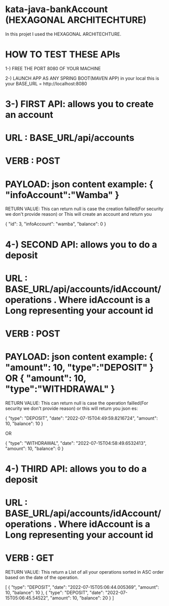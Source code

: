 # kata-java-bankAccount (HEXAGONAL ARCHITECHTURE)

In this projet I used the HEXAGONAL ARCHITECHTURE. 

# HOW TO TEST THESE APIs

1-) FREE THE PORT 8080 OF YOUR MACHINE

2-) LAUNCH APP AS ANY SPRING BOOT(MAVEN APP) in your local this is your BASE_URL = http://localhost:8080

# 3-) FIRST API: allows you to create an account

#  URL  : BASE_URL/api/accounts

#  VERB : POST
  
#  PAYLOAD: json content example: { "infoAccount":"Wamba" }
  
  RETURN VALUE: This can return null is case the creation failled(For security we don't provide reason) or This will create an account and return you 
  
  {
    "id": 3,
    "infoAccount": "wamba",
    "balance": 0
  }
  
# 4-) SECOND API: allows you to do a deposit
  
#  URL  : BASE_URL/api/accounts/idAccount/operations . Where  idAccount is a Long representing your account id
  
#  VERB : POST
  
#  PAYLOAD: json content example: { "amount": 10, "type":"DEPOSIT" } OR { "amount": 10, "type":"WITHDRAWAL" }
  
  RETURN VALUE: This can return null is case the operation failled(For security we don't provide reason) or this will return you json es:
  
  {
    "type": "DEPOSIT",
    "date": "2022-07-15T04:49:59.8216724",
    "amount": 10,
    "balance": 10
  } 
 
 OR 
 
 {
    "type": "WITHDRAWAL",
    "date": "2022-07-15T04:58:49.6532413",
    "amount": 10,
    "balance": 0
  }

# 4-) THIRD API: allows you to do a deposit

#  URL  : BASE_URL/api/accounts/idAccount/operations . Where  idAccount is a Long representing your account id
 
#  VERB : GET
  
  RETURN VALUE: This return a List of all your operations sorted in ASC order based on the date of the operation.


[
    {
        "type": "DEPOSIT",
        "date": "2022-07-15T05:06:44.005369",
        "amount": 10,
        "balance": 10
    },
    {
        "type": "DEPOSIT",
        "date": "2022-07-15T05:06:45.54522",
        "amount": 10,
        "balance": 20
    }
 ]



